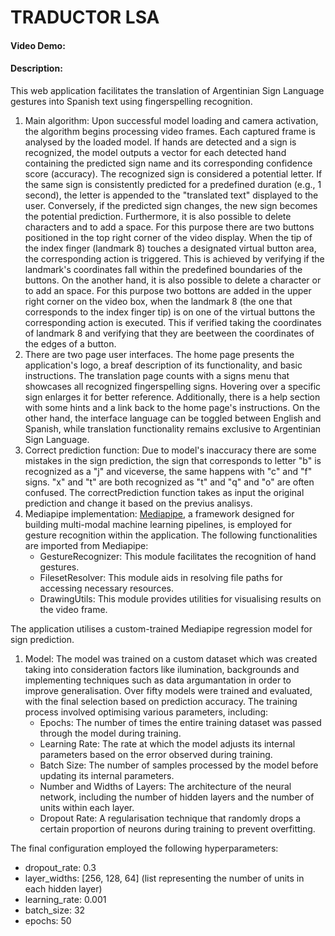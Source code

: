 # TRADUCTOR LSA
#### Video Demo:
#### Description: 

This web application facilitates the translation of Argentinian Sign Language gestures into Spanish text using fingerspelling recognition.

1. Main algorithm: Upon successful model loading and camera activation, the algorithm begins processing video frames. Each captured frame is analysed by the loaded model. If hands are detected and a sign is recognized, the model outputs a vector for each detected hand containing the predicted sign name and its corresponding confidence score (accuracy). The recognized sign is considered a potential letter. If the same sign is consistently predicted for a predefined duration (e.g., 1 second), the letter is appended to the "translated text" displayed to the user. Conversely, if the predicted sign changes, the new sign becomes the potential prediction. Furthermore, it is also possible to delete characters and to add a space. For this purpose there are two buttons positioned in the top right corner of the video display. When the tip of the index finger (landmark 8) touches a designated virtual button area, the corresponding action is triggered. This is achieved by verifying if the landmark's coordinates fall within the predefined boundaries of the buttons.
On the another hand, it is also possible to delete a character or to add an space. For this purpose two bottons are added in the upper right corner on the video box, when the landmark 8 (the one that corresponds to the index finger tip) is on one of the virtual buttons the corresponding action is executed. This if verified taking the coordinates of landmark 8 and verifying that they are beetween the coordinates of the edges of a button.
1. There are two page user interfaces. The home page presents the application's logo, a breaf description of its functionality, and basic instructions. The translation page counts with a signs menu that showcases all recognized fingerspelling signs. Hovering over a specific sign enlarges it for better reference. Additionally, there is a help section with some hints and a link back to the home page's instructions. On the other hand, the interface language can be toggled between English and Spanish, while translation functionality remains exclusive to Argentinian Sign Language.
1. Correct prediction function: Due to model's inaccuracy there are some mistakes in the sign prediction, the sign that corresponds to letter "b" is recognized as a "j" and viceverse, the same happens with "c" and "f" signs. "x" and "t" are both recognized as "t" and "q" and "o" are often confused. The correctPrediction function takes as input the original prediction and change it based on the previus analisys. 
1. Mediapipe implementation: [Mediapipe](https://mediapipe-studio.webapps.google.com/home), a framework designed for building multi-modal machine learning pipelines, is employed for gesture recognition within the application. The following functionalities are imported from Mediapipe:
    - GestureRecognizer: This module facilitates the recognition of hand gestures.
    - FilesetResolver: This module aids in resolving file paths for accessing necessary resources.
    - DrawingUtils: This module provides utilities for visualising results on the video frame.

The application utilises a custom-trained Mediapipe regression model for sign prediction. 
1. Model: The model was trained on a custom dataset which was created taking into consideration factors like ilumination, backgrounds and implementing techniques such as data argumantation in order to improve generalisation. Over fifty models were trained and evaluated, with the final selection based on prediction accuracy. The training process involved optimising various parameters, including:
    - Epochs: The number of times the entire training dataset was passed through the model during training.
    - Learning Rate: The rate at which the model adjusts its internal parameters based on the error observed during training.
    - Batch Size: The number of samples processed by the model before updating its internal parameters.
    - Number and Widths of Layers: The architecture of the neural network, including the number of hidden layers and the number of units within each layer.
    - Dropout Rate: A regularisation technique that randomly drops a certain proportion of neurons during training to prevent overfitting.

The final configuration employed the following hyperparameters:
+ dropout_rate: 0.3
+ layer_widths: [256, 128, 64] (list representing the number of units in each hidden layer)
+ learning_rate: 0.001
+ batch_size: 32
+ epochs: 50


